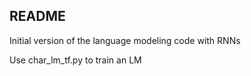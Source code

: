 README
--

Initial version of the language modeling code with RNNs

Use char_lm_tf.py to train an LM

